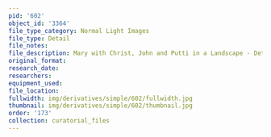 ```yaml
---
pid: '602'
object_id: '3364'
file_type_category: Normal Light Images
file_type: Detail
file_notes:
file_description: Mary with Christ, John and Putti in a Landscape - Detail 1
original_format:
research_date:
researchers:
equipment_used:
file_location:
fullwidth: img/derivatives/simple/602/fullwidth.jpg
thumbnail: img/derivatives/simple/602/thumbnail.jpg
order: '173'
collection: curatorial_files
---
```

